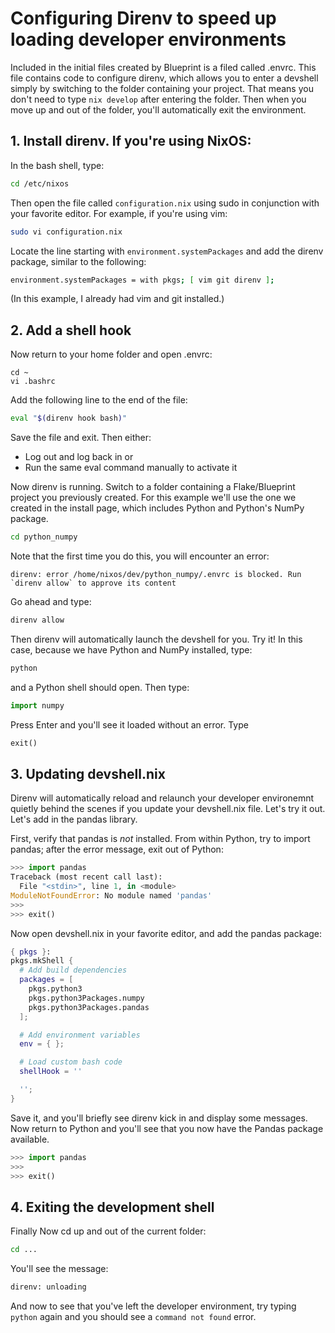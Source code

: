 # Configuring Direnv to speed up loading developer environments

Included in the initial files created by Blueprint is a filed called .envrc. This file contains code to configure direnv, which allows you to enter a devshell simply by switching to the folder containing your project. That means you don't need to type `nix develop` after entering the folder. Then when you move up and out of the folder, you'll automatically exit the environment.

## 1. Install direnv. If you're using NixOS:

In the bash shell, type:

```bash
cd /etc/nixos
```

Then open the file called `configuration.nix` using sudo in conjunction with your favorite editor. For example, if you're using vim:

```bash
sudo vi configuration.nix
```

Locate the line starting with `environment.systemPackages` and add the direnv package, similar to the following:

```bash
environment.systemPackages = with pkgs; [ vim git direnv ];
```

(In this example, I already had vim and git installed.)

## 2. Add a shell hook

Now return to your home folder and open .envrc:

```
cd ~
vi .bashrc
```

Add the following line to the end of the file:

```bash
eval "$(direnv hook bash)"
```

Save the file and exit. Then either:
* Log out and log back in or
* Run the same eval command manually to activate it

Now direnv is running. Switch to a folder containing a Flake/Blueprint project you previously created. For this example we'll use the one we created in the install page, which includes Python and Python's NumPy package.

```bash
cd python_numpy
```

Note that the first time you do this, you will encounter an error:

```bashrc
direnv: error /home/nixos/dev/python_numpy/.envrc is blocked. Run `direnv allow` to approve its content
```

Go ahead and type:

```bash
direnv allow
```

Then direnv will automatically launch the devshell for you. Try it! In this case, because we have Python and NumPy installed, type:

```bash
python
```

and a Python shell should open. Then type:

```python
import numpy
```

Press Enter and you'll see it loaded without an error. Type

```python
exit()
```

## 3. Updating devshell.nix

Direnv will automatically reload and relaunch your developer environemnt quietly behind the scenes if you update your devshell.nix file. Let's try it out. Let's add in the pandas library. 

First, verify that pandas is *not* installed. From within Python, try to import pandas; after the error message, exit out of Python:

```python
>>> import pandas
Traceback (most recent call last):
  File "<stdin>", line 1, in <module>
ModuleNotFoundError: No module named 'pandas'
>>>
>>> exit()
```

Now open devshell.nix in your favorite editor, and add the pandas package:

```nix
{ pkgs }:
pkgs.mkShell {
  # Add build dependencies
  packages = [
    pkgs.python3
    pkgs.python3Packages.numpy
    pkgs.python3Packages.pandas
  ];

  # Add environment variables
  env = { };

  # Load custom bash code
  shellHook = ''

  '';
}
```
Save it, and you'll briefly see direnv kick in and display some messages. Now return to Python and you'll see that you now have the Pandas package available.

```python
>>> import pandas
>>> 
>>> exit()
```

## 4. Exiting the development shell

Finally Now cd up and out of the current folder:

```bash
cd ...
```

You'll see the message:

```bash
direnv: unloading
```

And now to see that you've left the developer environment, try typing ```python``` again and you should see a ```command not found``` error.

